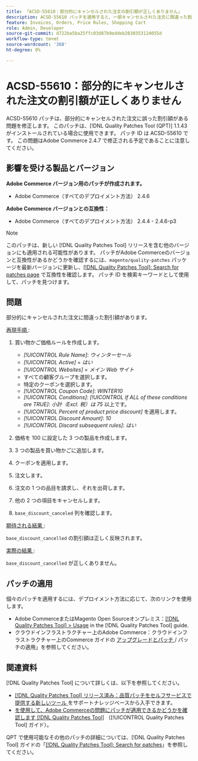 ```yaml
---
title: 「ACSD-55610：部分的にキャンセルされた注文の割引額が正しくありません」
description: ACSD-55610 パッチを適用すると、一部キャンセルされた注文に間違った割引額が含まれるAdobe Commerceの問題を修正できます。
feature: Invoices, Orders, Price Rules, Shopping Cart
role: Admin, Developer
source-git-commit: d722ba5ba25ffc03d87b9eddeb2830353124055d
workflow-type: tm+mt
source-wordcount: '368'
ht-degree: 0%

---
```


# ACSD-55610：部分的にキャンセルされた注文の割引額が正しくありません

ACSD-55610 パッチは、部分的にキャンセルされた注文に誤った割引額がある問題を修正します。 このパッチは、[!DNL Quality Patches Tool (QPT)] 1.1.43 がインストールされている場合に使用できます。 パッチ ID は ACSD-55610 です。 この問題はAdobe Commerce 2.4.7 で修正される予定であることに注意してください。

## 影響を受ける製品とバージョン

**Adobe Commerce バージョン用のパッチが作成されます。**

* Adobe Commerce（すべてのデプロイメント方法） 2.4.6

**Adobe Commerce バージョンとの互換性：**

* Adobe Commerce（すべてのデプロイメント方法） 2.4.4 - 2.4.6-p3

>[!NOTE]
>
>このパッチは、新しい [!DNL Quality Patches Tool] リリースを含む他のバージョンにも適用される可能性があります。 パッチがAdobe Commerceのバージョンと互換性があるかどうかを確認するには、`magento/quality-patches` パッケージを最新バージョンに更新し、[[!DNL Quality Patches Tool]: Search for patches page](https://experienceleague.adobe.com/tools/commerce-quality-patches/index.html) で互換性を確認します。 パッチ ID を検索キーワードとして使用して、パッチを見つけます。

## 問題

部分的にキャンセルされた注文に間違った割引額があります。

<u> 再現手順 </u>:

1. 買い物かご価格ルールを作成します。

   * *[!UICONTROL Rule Name]*: *ウィンターセール*
   * *[!UICONTROL Active]* = *はい*
   * *[!UICONTROL Websites]* = *メイン Web サイト*
   * すべての顧客グループを選択します。
   * 特定のクーポンを選択します。
   * *[!UICONTROL Coupon Code]*: *WINTER10*
   * *[!UICONTROL Conditions]*: *[!UICONTROL If ALL of these conditions are TRUE]*: *小計（Excl. 税）は 75* 以上です。
   * *[!UICONTROL Percent of product price discount]* を適用します。
   * *[!UICONTROL Discount Amount]*: *10*
   * *[!UICONTROL Discard subsequent rules]*: *はい*

1. 価格を 100 に設定した 3 つの製品を作成します。
1. 3 つの製品を買い物かごに追加します。
1. クーポンを適用します。
1. 注文します。
1. 注文の 1 つの品目を請求し、それを出荷します。
1. 他の 2 つの項目をキャンセルします。
1. `base_discount_canceled` 列を確認します。

<u> 期待される結果 </u>:

`base_discount_cancelled` の割引額は正しく反映されます。

<u> 実際の結果 </u>:

`base_discount_cancelled` が正しくありません。

## パッチの適用

個々のパッチを適用するには、デプロイメント方法に応じて、次のリンクを使用します。

* Adobe CommerceまたはMagento Open Sourceオンプレミス：[[!DNL Quality Patches Tool] > Usage](https://experienceleague.adobe.com/docs/commerce-operations/tools/quality-patches-tool/usage.html) in the [!DNL Quality Patches Tool] guide.
* クラウドインフラストラクチャー上のAdobe Commerce：クラウドインフラストラクチャー上のCommerce ガイドの [ アップグレードとパッチ ](https://experienceleague.adobe.com/docs/commerce-cloud-service/user-guide/develop/upgrade/apply-patches.html)/ パッチの適用」を参照してください。

## 関連資料

[!DNL Quality Patches Tool] について詳しくは、以下を参照してください。

* [[!DNL Quality Patches Tool]  リリース済み：品質パッチをセルフサービスで提供する新しいツール ](https://experienceleague.adobe.com/en/docs/commerce-knowledge-base/kb/announcements/commerce-announcements/magento-quality-patches-released-new-tool-to-self-serve-quality-patches) をサポートナレッジベースから入手できます。
* [ を使用して、Adobe Commerceの問題にパッチが適用できるかどうかを確認します  [!DNL Quality Patches Tool]](/help/tools/quality-patches-tool/patches-available-in-qpt/check-patch-for-magento-issue-with-magento-quality-patches.md) （[!UICONTROL Quality Patches Tool] ガイド）。


QPT で使用可能なその他のパッチの詳細については、[!DNL Quality Patches Tool] ガイドの「[[!DNL Quality Patches Tool]: Search for patches](https://experienceleague.adobe.com/tools/commerce-quality-patches/index.html)」を参照してください。

